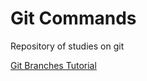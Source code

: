 # Git Commands

Repository of studies on git

[Git Branches Tutorial](https://www.youtube.com/watch?v=e2IbNHi4uCI)
